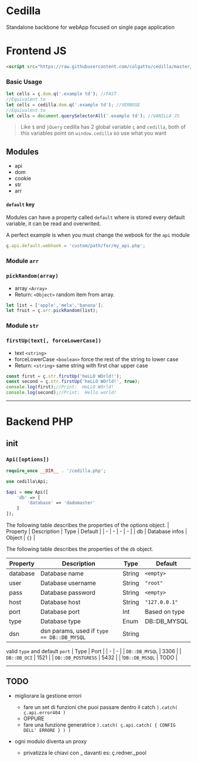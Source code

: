 # Cedilla
Standalone backbone for webApp focused on single page application

# Frontend JS

```html
<script src="https://raw.githubusercontent.com/colgatto/cedilla/master/dist/cedilla.min.js"></script>
```

### Basic Usage

```js
let cells = ç.dom.q('.example td'); //FAST
//Equivalent to
let cells = cedilla.dom.q('.example td'); //VERBOSE
//Equivalent to
let cells = document.querySelectorAll('.example td'); //VANILLA JS
```

> Like `$` and `jQuery` cedilla has 2 global variable `ç` and `cedilla`,
> both of this variables point on  `window.cedilla` so use what you want

## Modules

- api
- dom
- cookie
- str
- arr

#### `default` key

Modules can have a property called `default` where is stored every default variable, it can be read and overwrited.

A perfect example is when you must change the webook for the `api` module

```js
ç.api.default.webhook = 'custom/path/for/my_api.php';
```

### Module `arr`

### `pickRandom(array)`

- array `<Array>`
- Return: `<Object>` random item from array.

```js
let list = ['apple','mela','banana'];
let fruit = ç.arr.pickRandom(list);
```

### Module `str`

### `firstUp(text[, forceLowerCase])`

- text `<string>`
- forceLowerCase `<boolean>` force the rest of the string to lower case
- Return: `<string>` same string with first char upper case
```js
const first = ç.str.firstUp('heLLO WOrld!');
const second = ç.str.firstUp('heLLO WOrld!', true);
console.log(first);//Print:  HeLLO WOrld!
console.log(second);//Print:  Hello world!
```
---

# Backend PHP


## init

### `Api([options])` 

```php
require_once __DIR__ . '/cedilla.php';

use cedilla\Api;

$api = new Api([
	'db' => [
		'database' => 'dadomaster'
	]
]);

```
The following table describes the properties of the options object.
| Property | Description | Type | Default |
| - | - | - | - |
| db | Database infos | Object | `{}` |

The following table describes the properties of the `db` object.

| Property | Description | Type | Default |
| - | - | - | - |
| database | Database name | String | `<empty>` |
| user | Database username | String | `"root"` |
| pass | Database password | String | `<empty>` |
| host | Database host | String | `"127.0.0.1"` |
| port | Database port | Int | Based on type |
| type | Database type | Enum | DB::DB_MYSQL |
| dsn | dsn params, used if `type == DB::DB_MYSQL` | String |  |

valid `type` and default `port`
| Type | Port |
| - | - |
| `DB::DB_MYSQL` | 3306 |
| `DB::DB_OCI` | 1521 |
| `DB::DB_POSTGRESS` | 5432 |
| !`DB::DB_MSSQL` | TODO |



---


## TODO

- migliorare la gestione errori
	- fare un set di funzioni che puoi passare dentro il catch `).catch( ç.api.error404 )`
	- OPPURE
	- fare una funzione generatrice `).catch( ç.api.catch( { CONFIG DELL' ERRORE } ) )`

- ogni modulo diventa un proxy
	- privatizza le chiavi con _ davanti es: ç.redner._pool

